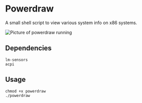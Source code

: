 # Powerdraw

A small shell script to view various system info on x86 systems.

![Picture of powerdraw running](https://1rc.ca/images/powerdraw.png)

## Dependencies
```
lm-sensors
acpi
```
## Usage

```
chmod +x powerdraw
./powerdraw

```
